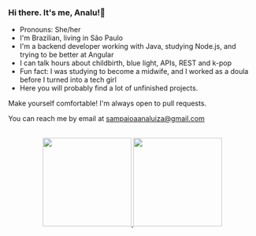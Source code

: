 ### Hi there. It's me, Analu!👋  

<!--
**analuizasampaio/analuizasampaio** is a ✨ _special_ ✨ repository because its `README.md` (this file) appears on your GitHub profile.

Here are some ideas to get you started:

- 🔭 I’m currently working on ...
- 🌱 I’m currently learning ...
- 👯 I’m looking to collaborate on ...
- 🤔 I’m looking for help with ...
- 💬 Ask me about ...
- 📫 How to reach me: ...
- 😄 Pronouns: ...
- ⚡ Fun fact: ...
-->
 

  <div>
    <ul>
      <li>Pronouns: She/her</li>
      <li>I'm Brazilian, living in São Paulo</li>
      <li>I'm a backend developer working with Java, studying Node.js, and trying to be better at Angular </li>
      <li>I can talk hours about childbirth, blue light, APIs, REST and k-pop </li>
      <li>Fun fact: I was studying to become a midwife, and I worked as a doula before I turned into a tech girl</li>
      <li>Here you will probably find a lot of unfinished projects.</li>
    </ul>
  </div>
Make yourself comfortable! I'm always open to pull requests.

You can reach me by email at sampaioaanaluiza@gmail.com

<br/>

<div align="center">
  <a href="https://github.com/analuizasampaio">
  <img height="180em" src="https://github-readme-stats.vercel.app/api?username=analuizasampaio&show_icons=true&theme=moltack&include_all_commits=true&count_private=true"/>
  <img height="180em" src="https://github-readme-stats.vercel.app/api/top-langs/?username=analuizasampaio&layout=compact&langs_count=7&theme=moltack"/>
</div>
